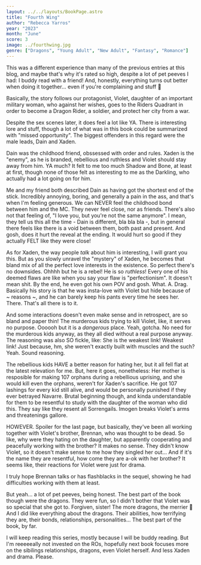 ```yaml
---
layout: ../../layouts/BookPage.astro
title: "Fourth Wing"
author: "Rebecca Yarros"
year: "2023"
month: "June"
score: 3
image: ../fourthwing.jpg
genre: ["Dragons", "Young Adult", "New Adult", "Fantasy", "Romance"]
---
```


This was a different experience than many of the previous entries at this blog, and maybe that's why it's rated so high, despite a lot of pet peeves I had: I buddy read with a friend! And, honestly, everything turns out better when doing it together... even if you're complaining and stuff 🤣

Basically, the story follows our protagonist, Violet, daughter of an important military woman, who against her wishes, goes to the Riders Quadrant in order to become a Dragon Rider, a soldier, and protect her city from a war.

Despite the sex scenes later, it does feel a lot like YA. There is interesting lore and stuff, though a lot of what was in this book could be summarized with "missed opportunity". The biggest offenders in this regard were the male leads, Dain and Xaden.

Dain was the childhood friend, obssessed with order and rules. Xaden is the "enemy", as he is branded, rebellious and ruthless and Violet should stay away from him. YA much? It felt to me too much Shadow and Bone, at least at first, though none of those felt as interesting to me as the Darkling, who actually had a lot going on for him.

Me and my friend both described Dain as having got the shortest end of the stick. Incredibly annoying, boring, and generally a pain in the ass, and that's when I'm feeling generous. We can NEVER feel the childhood bond between him and the MC. They never feel close, nor as friends. There's also not that feeling of, "I love you, but you're not the same anymore". I mean, they tell us this all the time - Dain is different, bla bla bla -, but in general there feels like there is a void between them, both past and present. And gosh, does it hurt the reveal at the ending. It would hurt so good if they actually FELT like they were close!

As for Xaden, the way people _talk_ about him is interesting, I will grant you this. But as you slowly unravel the "mystery" of Xaden, he becomes that bland mix of all the perfect love interests in the existence. So perfect there's no downsides. Ohhhh but he is a rebel! He is so _ruthless_! Every one of his deemed flaws are like when you say your flaw is "perfectionism". It doesn't mean shit. By the end, he even got his own POV and gosh. What. A. Drag. Basically his story is that he was insta-love with Violet but hide because of ~ reasons ~, and he can barely keep his pants every time he sees her. There. That's all there is to it.

And some interactions doesn't even make sense and in retrospect, are so bland and paper thin! The murderous kids trying to kill Violet, like, it serves no purpose. Oooooh but it is a _dangerous_ place. Yeah, gotcha. No need for the murderous kids anyway, as they all died without a real purpose anyway. The reasoning was also SO fickle, like: She is the weakest link! Weakest link! Just because, hm, she weren't exactly built with muscles and the such? Yeah. Sound reasoning.

The rebellious kids HAVE a better reason for hating her, but it all fell flat at the latest relevation for me. But, here it goes, nonetheless: Her mother is resposible for making 107 orphans during a rebellious uprising, and she would kill even the orphans, weren't for Xaden's sacrifice. He got 107 lashings for every kid still alive, and would be personally punished if they ever betrayed Navarre. Brutal beginning though, and kinda understandable for them to be resentful to study with the daughter of the woman who did this. They say like they resent all Sorrengails. Imogen breaks Violet's arms and threatenings gallore.

HOWEVER. Spoiler for the last page, but basically, they've been all working together with Violet's brother, Brennan, who was thought to be dead. So like, why were they hating on the daughter, but apparently cooperating and peacefully working with the brother? It makes no sense. They didn't know Violet, so it doesn't make sense to me how they singled her out... And if it's the name they are resentful, how come they are a-ok with her brother? It seems like, their reactions for Violet were just for drama.

I truly hope Brennan talks or has flashblacks in the sequel, showing he had difficulties working with them at least.

But yeah... a lot of pet peeves, being honest. The best part of the book though were the dragons. They were fun, so I didn't bother that Violet was so special that she got to. Forgiven, sister! The more dragons, the merrier 💖 And I did like everything about the dragons. Their abilities, how terrifying they are, their bonds, relationships, personalities... The best part of the book, by far.

I will keep reading this series, mostly because I will be buddy reading. But I'm reeeeeally not invested on the ROs, hopefully next book focuses more on the sibilings relationships, dragons, even Violet herself. And less Xaden and drama. Please.
